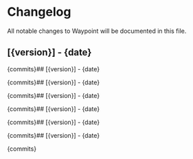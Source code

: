 # Changelog

All notable changes to Waypoint will be documented in this file.

## [{version}] - {date}

{commits}## [{version}] - {date}

{commits}## [{version}] - {date}

{commits}## [{version}] - {date}

{commits}## [{version}] - {date}

{commits}## [{version}] - {date}

{commits}## [{version}] - {date}

{commits}
